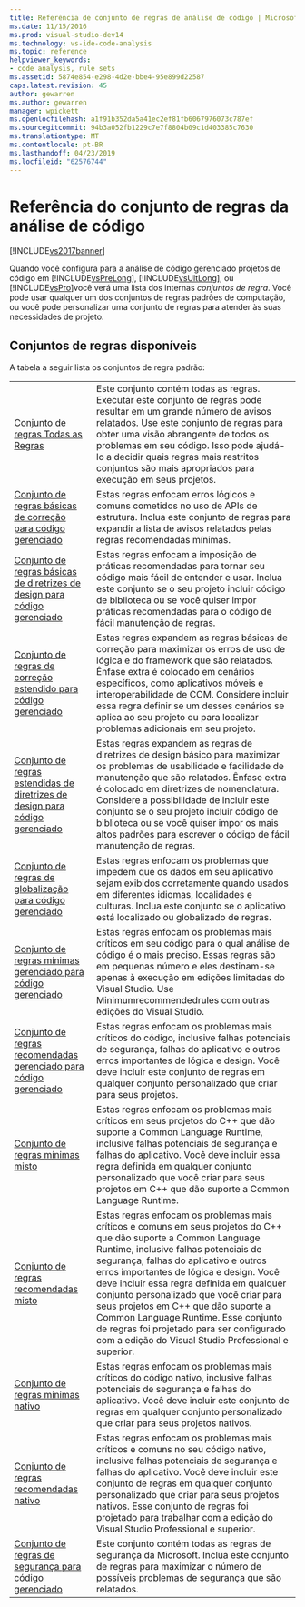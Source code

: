 ```yaml
---
title: Referência de conjunto de regras de análise de código | Microsoft Docs
ms.date: 11/15/2016
ms.prod: visual-studio-dev14
ms.technology: vs-ide-code-analysis
ms.topic: reference
helpviewer_keywords:
- code analysis, rule sets
ms.assetid: 5874e854-e298-4d2e-bbe4-95e899d22587
caps.latest.revision: 45
author: gewarren
ms.author: gewarren
manager: wpickett
ms.openlocfilehash: a1f91b352da5a41ec2ef81fb6067976073c787ef
ms.sourcegitcommit: 94b3a052fb1229c7e7f8804b09c1d403385c7630
ms.translationtype: MT
ms.contentlocale: pt-BR
ms.lasthandoff: 04/23/2019
ms.locfileid: "62576744"
---
```

# <a name="code-analysis-rule-set-reference"></a>Referência do conjunto de regras da análise de código
[!INCLUDE[vs2017banner](../includes/vs2017banner.md)]

Quando você configura para a análise de código gerenciado projetos de código em [!INCLUDE[vsPreLong](../includes/vsprelong-md.md)], [!INCLUDE[vsUltLong](../includes/vsultlong-md.md)], ou [!INCLUDE[vsPro](../includes/vspro-md.md)]você verá uma lista dos internas *conjuntos de regra*. Você pode usar qualquer um dos conjuntos de regras padrões de computação, ou você pode personalizar uma conjunto de regras para atender às suas necessidades de projeto.  
  
## <a name="available-rule-sets"></a>Conjuntos de regras disponíveis  
 A tabela a seguir lista os conjuntos de regra padrão:  
  
|||  
|-|-|  
|[Conjunto de regras Todas as Regras](../code-quality/all-rules-rule-set.md)|Este conjunto contém todas as regras. Executar este conjunto de regras pode resultar em um grande número de avisos relatados. Use este conjunto de regras para obter uma visão abrangente de todos os problemas em seu código. Isso pode ajudá-lo a decidir quais regras mais restritos conjuntos são mais apropriados para execução em seus projetos.|  
|[Conjunto de regras básicas de correção para código gerenciado](../code-quality/basic-correctness-rules-rule-set-for-managed-code.md)|Estas regras enfocam erros lógicos e comuns cometidos no uso de APIs de estrutura. Inclua este conjunto de regras para expandir a lista de avisos relatados pelas regras recomendadas mínimas.|  
|[Conjunto de regras básicas de diretrizes de design para código gerenciado](../code-quality/basic-design-guideline-rules-rule-set-for-managed-code.md)|Estas regras enfocam a imposição de práticas recomendadas para tornar seu código mais fácil de entender e usar. Inclua este conjunto se o seu projeto incluir código de biblioteca ou se você quiser impor práticas recomendadas para o código de fácil manutenção de regras.|  
|[Conjunto de regras de correção estendido para código gerenciado](../code-quality/extended-correctness-rules-rule-set-for-managed-code.md)|Estas regras expandem as regras básicas de correção para maximizar os erros de uso de lógica e do framework que são relatados. Ênfase extra é colocado em cenários específicos, como aplicativos móveis e interoperabilidade de COM. Considere incluir essa regra definir se um desses cenários se aplica ao seu projeto ou para localizar problemas adicionais em seu projeto.|  
|[Conjunto de regras estendidas de diretrizes de design para código gerenciado](../code-quality/extended-design-guidelines-rules-rule-set-for-managed-code.md)|Estas regras expandem as regras de diretrizes de design básico para maximizar os problemas de usabilidade e facilidade de manutenção que são relatados. Ênfase extra é colocado em diretrizes de nomenclatura. Considere a possibilidade de incluir este conjunto se o seu projeto incluir código de biblioteca ou se você quiser impor os mais altos padrões para escrever o código de fácil manutenção de regras.|  
|[Conjunto de regras de globalização para código gerenciado](../code-quality/globalization-rules-rule-set-for-managed-code.md)|Estas regras enfocam os problemas que impedem que os dados em seu aplicativo sejam exibidos corretamente quando usados em diferentes idiomas, localidades e culturas. Inclua este conjunto se o aplicativo está localizado ou globalizado de regras.|  
|[Conjunto de regras mínimas gerenciado para código gerenciado](../code-quality/managed-minimun-rules-rule-set-for-managed-code.md)|Estas regras enfocam os problemas mais críticos em seu código para o qual análise de código é o mais preciso.  Essas regras são em pequenas número e eles destinam-se apenas à execução em edições limitadas do Visual Studio.  Use Minimumrecommendedrules com outras edições do Visual Studio.|  
|[Conjunto de regras recomendadas gerenciado para código gerenciado](../code-quality/managed-recommended-rules-rule-set-for-managed-code.md)|Estas regras enfocam os problemas mais críticos do código, inclusive falhas potenciais de segurança, falhas do aplicativo e outros erros importantes de lógica e design. Você deve incluir este conjunto de regras em qualquer conjunto personalizado que criar para seus projetos.|  
|[Conjunto de regras mínimas misto](../code-quality/mixed-minimum-rules-rule-set.md)|Estas regras enfocam os problemas mais críticos em seus projetos do C++ que dão suporte a Common Language Runtime, inclusive falhas potenciais de segurança e falhas do aplicativo. Você deve incluir essa regra definida em qualquer conjunto personalizado que você criar para seus projetos em C++ que dão suporte a Common Language Runtime.|  
|[Conjunto de regras recomendadas misto](../code-quality/mixed-recommended-rules-rule-set.md)|Estas regras enfocam os problemas mais críticos e comuns em seus projetos do C++ que dão suporte a Common Language Runtime, inclusive falhas potenciais de segurança, falhas do aplicativo e outros erros importantes de lógica e design. Você deve incluir essa regra definida em qualquer conjunto personalizado que você criar para seus projetos em C++ que dão suporte a Common Language Runtime.  Esse conjunto de regras foi projetado para ser configurado com a edição do Visual Studio Professional e superior.|  
|[Conjunto de regras mínimas nativo](../code-quality/native-minimum-rules-rule-set.md)|Estas regras enfocam os problemas mais críticos do código nativo, inclusive falhas potenciais de segurança e falhas do aplicativo. Você deve incluir este conjunto de regras em qualquer conjunto personalizado que criar para seus projetos nativos.|  
|[Conjunto de regras recomendadas nativo](../code-quality/native-recommended-rules-rule-set.md)|Estas regras enfocam os problemas mais críticos e comuns no seu código nativo, inclusive falhas potenciais de segurança e falhas do aplicativo.  Você deve incluir este conjunto de regras em qualquer conjunto personalizado que criar para seus projetos nativos.  Esse conjunto de regras foi projetado para trabalhar com a edição do Visual Studio Professional e superior.|  
|[Conjunto de regras de segurança para código gerenciado](../code-quality/security-rules-rule-set-for-managed-code.md)|Este conjunto contém todas as regras de segurança da Microsoft. Inclua este conjunto de regras para maximizar o número de possíveis problemas de segurança que são relatados.|
